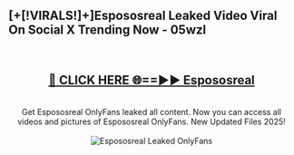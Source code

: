 <h2>[+[!VIRALS!]+]Espososreal Leaked Video Viral On Social X Trending Now - 05wzl</h2>
<br>
<div align="center">
<h2><a href="https://libra.edu.pl?Espososreal" rel="nofollow">🔴 CLICK HERE 🌐==►► Espososreal</a></h2>
<br>
Get Espososreal OnlyFans leaked all content. Now you can access all videos and pictures of Espososreal OnlyFans. New Updated Files 2025!
<br>
<br>
<a href="https://libra.edu.pl?Espososreal" rel="nofollow" data-target="animated-image.originalLink"><img src="https://i.ibb.co.com/WyWwxjT/player-gif2.gif" alt="Espososreal Leaked OnlyFans" style="max-width: 100%; display: inline-block;" data-target="animated-image.originalImage"></a>
</div>
<br>